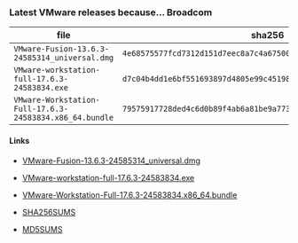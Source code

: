 ### Latest VMware releases because... Broadcom

| file | sha256 | md5 |
| - | - | - |
| `VMware-Fusion-13.6.3-24585314_universal.dmg` | `4e68575577fcd7312d151d7eec8a7c4a67500b4310251bdb48151f56cfd8f44f` | `e2fa7f6ed90e7b7639c404272d89afee` |
| `VMware-workstation-full-17.6.3-24583834.exe` | `d7c04b4dd1e6bf551693897d4805e99c45198a830c6361d9af8267b40906857b` | `de592b18a39513e3414f197ec1a4cb1c` |
| `VMware-Workstation-Full-17.6.3-24583834.x86_64.bundle` | `79575917728ded4c6d0b89f4ab6a81be9a773c00eeb68d1d12ac0db125478ee0` | `01559c427a4b47547e67026320c77738` |

#### Links

- [VMware-Fusion-13.6.3-24585314_universal.dmg](https://github.com/heqnx/vmware/releases/download/1.0.0/VMware-Fusion-13.6.3-24585314_universal.dmg)

- [VMware-workstation-full-17.6.3-24583834.exe](https://github.com/heqnx/vmware/releases/download/1.0.0/VMware-workstation-full-17.6.3-24583834.exe)

- [VMware-Workstation-Full-17.6.3-24583834.x86_64.bundle](https://github.com/heqnx/vmware/releases/download/1.0.0/VMware-Workstation-Full-17.6.3-24583834.x86_64.bundle)

- [SHA256SUMS](https://github.com/heqnx/vmware/releases/download/1.0.0/SHA256SUMS)

- [MD5SUMS](https://github.com/heqnx/vmware/releases/download/1.0.0/SHA256SUMS)

